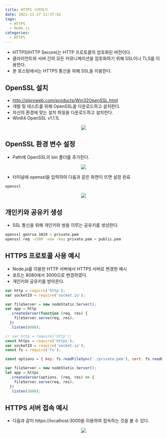```yaml
---
title: HTTPS 시작하기
date: 2021-11-27 11:37:42
tags:
  - HTTPS
  - Node.js
categories:
  - HTTPS
---
```


- HTTPS(HTTP Secure)는 HTTP 프로토콜의 암호화된 버전이다.
- 클라이언트와 서버 간의 모든 커뮤니케이션을 암호화하기 위해 SSL이나 TLS를 이용한다.
- 본 포스팅에서는 HTTPS 통신을 위해 SSL을 이용한다.

## OpenSSL 설치

- http://slproweb.com/products/Win32OpenSSL.html
- 개발 및 테스트를 위해 OpenSSL을 다운로드하고 설치한다.
- 자신의 환경에 맞는 설치 파일을 다운로드하고 설치한다.
- Win64 OpenSSL v1.1.1L

<p align="center"><img src="/images/HTTPS/Init/HTTPSInit1.png"></p>

## OpenSSL 환경 변수 설정

- Path에 OpenSSL의 bin 폴더를 추가한다.

<p align="center"><img src="/images/HTTPS/Init/HTTPSInit2.png"></p>

- 터미널에 openssl을 입력하여 다음과 같은 화면이 뜨면 설정 완료

```bash
openssl
```

<p align="center"><img src="/images/HTTPS/Init/HTTPSInit3.png"></p>

## 개인키와 공유키 생성

- SSL 통신을 위해 개인키와 쌍을 이루는 공유키를 생성한다.

```bash
openssl genrsa 1024 > private.pem
openssl req -x509 -new -key private.pem > public.pem
```

## HTTPS 프로토콜 사용 예시

- Node.js를 이용한 HTTP 서버에서 HTTPS 서버로 변경한 예시
- 포트는 8080에서 3000으로 변경하였다.
- 개인키와 공유키를 받아온다.

```javascript
var http = require('http');
var socketIO = require('socket.io');

var fileServer = new nodeStatic.Server();
var app = http
  .createServer(function (req, res) {
    fileServer.serve(req, res);
  })
  .listen(8080);
```

```javascript
// var http = require('http');
const https = require('https');
var socketIO = require('socket.io');
const fs = require('fs');

const options = { key: fs.readFileSync('./private.pem'), cert: fs.readFileSync('./public.pem') };

var fileServer = new nodeStatic.Server();
let app = https
  .createServer(options, (req, res) => {
    fileServer.serve(req, res);
  })
  .listen(3000);
```

## HTTPS 서버 접속 예시

- 다음과 같이 https://localhost:3000을 이용하여 접속하는 것을 볼 수 있다.

<p align="center"><img src="/images/HTTPS/Init/HTTPSInit4.png"></p>
